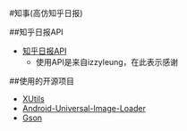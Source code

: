 #知事(高仿知乎日报)

##知乎日报API
* [知乎日报API](https://github.com/iKrelve/KuaiHu/blob/master/%E7%9F%A5%E4%B9%8E%E6%97%A5%E6%8A%A5API.md)
	* 使用API是来自izzyleung，在此表示感谢

##使用的开源项目
* [XUtils](https://github.com/wyouflf/xUtils)
* [Android-Universal-Image-Loader](https://github.com/nostra13/Android-Universal-Image-Loader)
* [Gson](https://github.com/google/gson)
